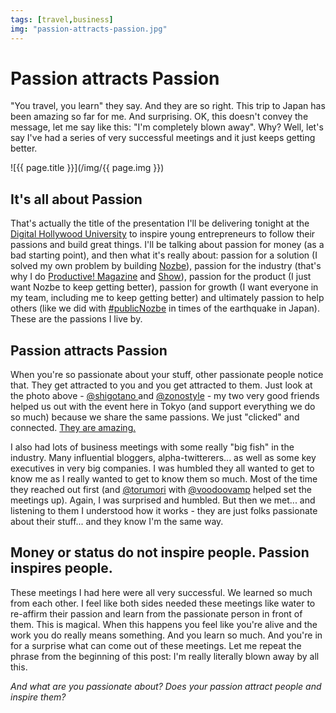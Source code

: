 ```yaml
---
tags: [travel,business]
img: "passion-attracts-passion.jpg"
---
```


# Passion attracts Passion


"You travel, you learn" they say. And they are so right. This trip to Japan has been amazing so far for me. And surprising. OK, this doesn't convey the message, let me say like this: "I'm completely blown away". Why? Well, let's say I've had a series of very successful meetings and it just keeps getting better.

<!--More-->

![{{ page.title }}](/img/{{ page.img }})

## It's all about Passion

That's actually the title of the presentation I'll be delivering tonight at the [Digital Hollywood University](http://gs.dhw.ac.jp/en/) to inspire young entrepreneurs to follow their passions and build great things. I'll be talking about passion for money (as a bad starting point), and then what it's really about: passion for a solution (I solved my own problem by building [Nozbe][n]), passion for the industry (that's why I do [Productive! Magazine](/magazine/) and [Show](/show/)), passion for the product (I just want Nozbe to keep getting better), passion for growth (I want everyone in my team, including me to keep getting better) and ultimately passion to help others (like we did with [#publicNozbe](http://www.publicnozbe.com/) in times of the earthquake in Japan). These are the passions I live by.

## Passion attracts Passion

When you're so passionate about your stuff, other passionate people notice that. They get attracted to you and you get attracted to them. Just look at the photo above - [@shigotano ](http://twitter.com/shigotano)and [@zonostyle](http://twitter.com/zonostyle) - my two very good friends helped us out with the event here in Tokyo (and support everything we do so much) because we share the same passions. We just "clicked" and connected. [They are amazing.](/why-japanese-people-are-so-productive)

I also had lots of business meetings with some really "big fish" in the industry. Many influential bloggers, alpha-twitterers... as well as some key executives in very big companies. I was humbled they all wanted to get to know me as I really wanted to get to know them so much. Most of the time they reached out first (and [@torumori](http://twitter.com/torumori) with [@voodoovamp](http://twitter.com/voodoovamp) helped set the meetings up). Again, I was surprised and humbled. But then we met... and listening to them I understood how it works - they are just folks passionate about their stuff... and they know I'm the same way.

## Money or status do not inspire people. Passion inspires people.

These meetings I had here were all very successful. We learned so much from each other. I feel like both sides needed these meetings like water to re-affirm their passion and learn from the passionate person in front of them. This is magical. When this happens you feel like you're alive and the work you do really means something. And you learn so much. And you're in for a surprise what can come out of these meetings. Let me repeat the phrase from the beginning of this post: I'm really literally blown away by all this.

_And what are you passionate about? Does your passion attract people and inspire them?_

  


  
  
  
 

  



[n]: https://michael.gratis/nozbe